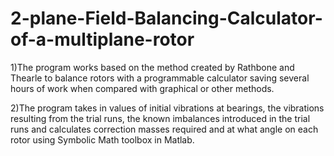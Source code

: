 # 2-plane-Field-Balancing-Calculator-of-a-multiplane-rotor
1)The program works based on the method created by Rathbone and Thearle to balance rotors with a programmable calculator saving several hours of work when compared 
with graphical or other methods. 

2)The program takes in values of initial vibrations at bearings, the vibrations resulting from the trial runs, the known imbalances introduced in the trial runs and 
calculates correction masses required and at what angle on each rotor using Symbolic Math toolbox in Matlab.
